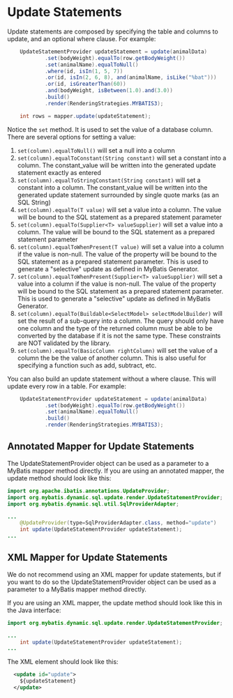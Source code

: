 # Update Statements
Update statements are composed by specifying the table and columns to update, and an optional where clause.  For example:

```java
    UpdateStatementProvider updateStatement = update(animalData)
            .set(bodyWeight).equalTo(row.getBodyWeight())
            .set(animalName).equalToNull()
            .where(id, isIn(1, 5, 7))
            .or(id, isIn(2, 6, 8), and(animalName, isLike("%bat")))
            .or(id, isGreaterThan(60))
            .and(bodyWeight, isBetween(1.0).and(3.0))
            .build()
            .render(RenderingStrategies.MYBATIS3);

    int rows = mapper.update(updateStatement);
```

Notice the `set` method. It is used to set the value of a database column.  There are several options for setting a value:

1. `set(column).equalToNull()` will set a null into a column
2. `set(column).equalToConstant(String constant)` will set a constant into a column.  The constant_value will be written into the generated update statement exactly as entered
3. `set(column).equalToStringConstant(String constant)` will set a constant into a column.  The constant_value will be written into the generated update statement surrounded by single quote marks (as an SQL String)
4. `set(column).equalTo(T value)` will set a value into a column.  The value will be bound to the SQL statement as a prepared statement parameter
5. `set(column).equalTo(Supplier<T> valueSupplier)` will set a value into a column.  The value will be bound to the SQL statement as a prepared statement parameter
6. `set(column).equalToWhenPresent(T value)` will set a value into a column if the value is non-null.  The value of the property will be bound to the SQL statement as a prepared statement parameter.  This is used to generate a "selective" update as defined in MyBatis Generator.
7. `set(column).equalToWhenPresent(Supplier<T> valueSupplier)` will set a value into a column if the value is non-null.  The value of the property will be bound to the SQL statement as a prepared statement parameter.  This is used to generate a "selective" update as defined in MyBatis Generator.
8. `set(column).equalTo(Buildable<SelectModel> selectModelBuilder)` will set the result of a sub-query into a column.  The query should only have one column and the type of the returned column must be able to be converted by the database if it is not the same type. These constraints are NOT validated by the library.
9. `set(column).equalTo(BasicColumn rightColumn)` will set the value of a column the be the value of another column.  This is also useful for specifying a function such as add, subtract, etc.

You can also build an update statement without a where clause.  This will update every row in a table.
For example:

```java
    UpdateStatementProvider updateStatement = update(animalData)
            .set(bodyWeight).equalTo(row.getBodyWeight())
            .set(animalName).equalToNull()
            .build()
            .render(RenderingStrategies.MYBATIS3);
```

## Annotated Mapper for Update Statements

The UpdateStatementProvider object can be used as a parameter to a MyBatis mapper method directly.  If you
are using an annotated mapper, the update method should look like this:

```java
import org.apache.ibatis.annotations.UpdateProvider;
import org.mybatis.dynamic.sql.update.render.UpdateStatementProvider;
import org.mybatis.dynamic.sql.util.SqlProviderAdapter;

...
    @UpdateProvider(type=SqlProviderAdapter.class, method="update")
    int update(UpdateStatementProvider updateStatement);
...
```

## XML Mapper for Update Statements

We do not recommend using an XML mapper for update statements, but if you want to do so the UpdateStatementProvider object can be used as a parameter to a MyBatis mapper method directly.

If you are using an XML mapper, the update method should look like this in the Java interface:

```java
import org.mybatis.dynamic.sql.update.render.UpdateStatementProvider;

...
    int update(UpdateStatementProvider updateStatement);
...

```

The XML element should look like this:

```xml
  <update id="update">
    ${updateStatement}
  </update>
```
